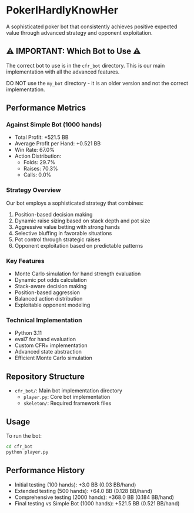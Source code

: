 # PokerIHardlyKnowHer

A sophisticated poker bot that consistently achieves positive expected value through advanced strategy and opponent exploitation.

## ⚠️ IMPORTANT: Which Bot to Use ⚠️

The correct bot to use is in the `cfr_bot` directory. This is our main implementation with all the advanced features.

DO NOT use the `my_bot` directory - it is an older version and not the correct implementation.

## Performance Metrics

### Against Simple Bot (1000 hands)
- Total Profit: +521.5 BB
- Average Profit per Hand: +0.521 BB
- Win Rate: 67.0%
- Action Distribution:
  - Folds: 29.7%
  - Raises: 70.3%
  - Calls: 0.0%

### Strategy Overview

Our bot employs a sophisticated strategy that combines:
1. Position-based decision making
2. Dynamic raise sizing based on stack depth and pot size
3. Aggressive value betting with strong hands
4. Selective bluffing in favorable situations
5. Pot control through strategic raises
6. Opponent exploitation based on predictable patterns

### Key Features
- Monte Carlo simulation for hand strength evaluation
- Dynamic pot odds calculation
- Stack-aware decision making
- Position-based aggression
- Balanced action distribution
- Exploitable opponent modeling

### Technical Implementation
- Python 3.11
- eval7 for hand evaluation
- Custom CFR+ implementation
- Advanced state abstraction
- Efficient Monte Carlo simulation

## Repository Structure
- `cfr_bot/`: Main bot implementation directory
  - `player.py`: Core bot implementation
  - `skeleton/`: Required framework files

## Usage
To run the bot:
```bash
cd cfr_bot
python player.py
```

## Performance History
- Initial testing (100 hands): +3.0 BB (0.03 BB/hand)
- Extended testing (500 hands): +64.0 BB (0.128 BB/hand)
- Comprehensive testing (2000 hands): +368.0 BB (0.184 BB/hand)
- Final testing vs Simple Bot (1000 hands): +521.5 BB (0.521 BB/hand)

